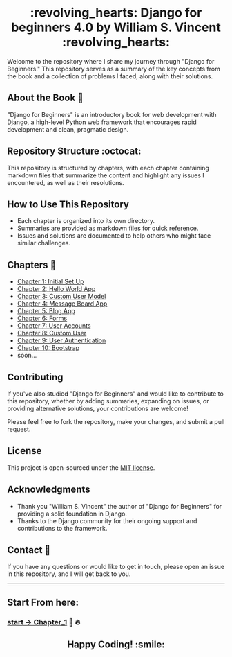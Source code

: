 <h1 align='center'>:revolving_hearts: Django for beginners 4.0 by William S. Vincent :revolving_hearts:</h1>

Welcome to the repository where I share my journey through "Django for Beginners." This repository serves as a summary of the key concepts from the book and a collection of problems I faced, along with their solutions.

## About the Book :blue_book:

"Django for Beginners" is an introductory book for web development with Django, a high-level Python web framework that encourages rapid development and clean, pragmatic design.

## Repository Structure :octocat:

This repository is structured by chapters, with each chapter containing markdown files that summarize the content and highlight any issues I encountered, as well as their resolutions.

## How to Use This Repository

- Each chapter is organized into its own directory.
- Summaries are provided as markdown files for quick reference.
- Issues and solutions are documented to help others who might face similar challenges.



## Chapters :blue_book:

- [Chapter 1: Initial Set Up](https://github.com/MansAlien/DFB_4.0_Summary/blob/main/Ch_01-Initial_setup.md)
- [Chapter 2: Hello World App](https://github.com/MansAlien/DFB_4.0_Summary/blob/main/Ch_02-Hello_World_app.md)
- [Chapter 3: Custom User Model](https://github.com/MansAlien/DFB_4.0_Summary/blob/main/Ch_03-pages_app.md)
- [Chapter 4: Message Board App](https://github.com/MansAlien/DFB_4.0_Summary/blob/main/Ch_04-message_board_app.md)
- [Chapter 5: Blog App](https://github.com/MansAlien/DFB_4.0_Summary/blob/main/Ch_05-blog_app.md)
- [Chapter 6: Forms](https://github.com/MansAlien/DFB_4.0_Summary/blob/main/Ch_06-forms.md)
- [Chapter 7: User Accounts](https://github.com/MansAlien/DFB_4.0_Summary/blob/main/Ch_07-user_accounts.md)
- [Chapter 8: Custom User](https://github.com/MansAlien/DFB_4.0_Summary/blob/main/Ch_08-Custom_user.md)
- [Chapter 9: User Authentication](https://github.com/MansAlien/DFB_4.0_Summary/blob/main/Ch_09-user_authentication.md)
- [Chapter 10: Bootstrap](https://github.com/MansAlien/DFB_4.0_Summary/blob/main/Ch_10-bootstrap.md)
- soon...


## Contributing

If you've also studied "Django for Beginners" and would like to contribute to this repository, whether by adding summaries, expanding on issues, or providing alternative solutions, your contributions are welcome!

Please feel free to fork the repository, make your changes, and submit a pull request.

## License 

This project is open-sourced under the [MIT license](LICENSE).

## Acknowledgments

- Thank you "William S. Vincent" the author of "Django for Beginners" for providing a solid foundation in Django.
- Thanks to the Django community for their ongoing support and contributions to the framework.

## Contact :incoming_envelope:

If you have any questions or would like to get in touch, please open an issue in this repository, and I will get back to you.

---

## Start From here:
### [start -> Chapter_1](https://github.com/MansAlien/DFB_4.0_Summary/blob/main/Ch_01-Initial_setup.md) :muscle: :fire:

<h2 align="center">Happy Coding! :smile:</h2>

